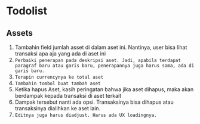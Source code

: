 # Todolist

## Assets
1. Tambahin field jumlah asset di dalam aset ini. Nantinya, user bisa lihat transaksi apa aja yang ada di aset ini
2. `Perbaiki penerapan pada deskripsi aset. Jadi, apabila terdapat paragraf baru atau garis baru, penerapannya juga harus sama, ada di garis baru.`
3. `Terapin currencynya ke total aset` 
4. `Tambahin tombol buat tambah aset`
5. Ketika hapus Aset, kasih peringatan bahwa jika aset dihapus, maka akan berdampak kepada transaksi di aset terkait
6. Dampak tersebut nanti ada opsi. Transaksinya bisa dihapus atau transaksinya dialihkan ke aset lain. 
7. `Editnya juga harus diadjust. Harus ada UX loadingnya.`